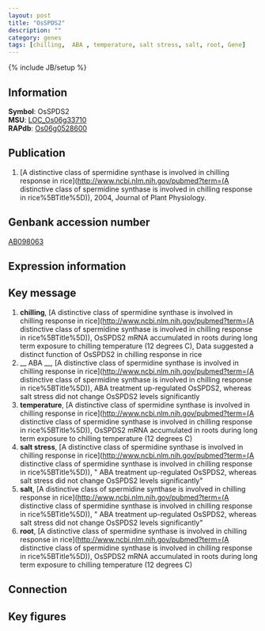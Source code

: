 ```yaml
---
layout: post
title: "OsSPDS2"
description: ""
category: genes
tags: [chilling,  ABA , temperature, salt stress, salt, root, Gene]
---
```

{% include JB/setup %}

## Information
__Symbol__: OsSPDS2  
__MSU__: [LOC_Os06g33710](http://rice.plantbiology.msu.edu/cgi-bin/ORF_infopage.cgi?orf=LOC_Os06g33710)  
__RAPdb__: [Os06g0528600](http://rapdb.dna.affrc.go.jp/viewer/gbrowse_details/irgsp1?name=Os06g0528600)  

## Publication
1. [A distinctive class of spermidine synthase is involved in chilling response in rice](http://www.ncbi.nlm.nih.gov/pubmed?term=(A distinctive class of spermidine synthase is involved in chilling response in rice%5BTitle%5D)), 2004, Journal of Plant Physiology.

## Genbank accession number
[AB098063](http://www.ncbi.nlm.nih.gov/nuccore/AB098063)

## Expression information

## Key message
1. __chilling__, [A distinctive class of spermidine synthase is involved in chilling response in rice](http://www.ncbi.nlm.nih.gov/pubmed?term=(A distinctive class of spermidine synthase is involved in chilling response in rice%5BTitle%5D)),  OsSPDS2 mRNA accumulated in roots during long term exposure to chilling temperature (12 degrees C), Data suggested a distinct function of OsSPDS2 in chilling response in rice
2. __ ABA __, [A distinctive class of spermidine synthase is involved in chilling response in rice](http://www.ncbi.nlm.nih.gov/pubmed?term=(A distinctive class of spermidine synthase is involved in chilling response in rice%5BTitle%5D)),  ABA treatment up-regulated OsSPDS2, whereas salt stress did not change OsSPDS2 levels significantly
3. __temperature__, [A distinctive class of spermidine synthase is involved in chilling response in rice](http://www.ncbi.nlm.nih.gov/pubmed?term=(A distinctive class of spermidine synthase is involved in chilling response in rice%5BTitle%5D)),  OsSPDS2 mRNA accumulated in roots during long term exposure to chilling temperature (12 degrees C)
4. __salt stress__, [A distinctive class of spermidine synthase is involved in chilling response in rice](http://www.ncbi.nlm.nih.gov/pubmed?term=(A distinctive class of spermidine synthase is involved in chilling response in rice%5BTitle%5D)), " ABA treatment up-regulated OsSPDS2, whereas salt stress did not change OsSPDS2 levels significantly"
5. __salt__, [A distinctive class of spermidine synthase is involved in chilling response in rice](http://www.ncbi.nlm.nih.gov/pubmed?term=(A distinctive class of spermidine synthase is involved in chilling response in rice%5BTitle%5D)), " ABA treatment up-regulated OsSPDS2, whereas salt stress did not change OsSPDS2 levels significantly"
6. __root__, [A distinctive class of spermidine synthase is involved in chilling response in rice](http://www.ncbi.nlm.nih.gov/pubmed?term=(A distinctive class of spermidine synthase is involved in chilling response in rice%5BTitle%5D)),  OsSPDS2 mRNA accumulated in roots during long term exposure to chilling temperature (12 degrees C)

## Connection

## Key figures


